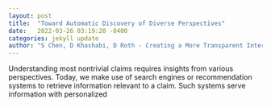 ```yaml
---
layout: post
title:  "Toward Automatic Discovery of Diverse Perspectives"
date:   2022-03-26 03:19:20 -0400
categories: jekyll update
author: "S Chen, D Khashabi, D Roth - Creating a More Transparent Internet: The Perspective , 2022"
---
```

Understanding most nontrivial claims requires insights from various perspectives. Today, we make use of search engines or recommendation systems to retrieve information relevant to a claim. Such systems serve information with personalized